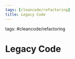 ```yaml
---
tags: [cleancode/refactoring]
title: Legacy Code
---
```

tags: #cleancode/refactoring

# Legacy Code